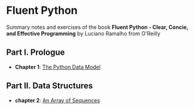 # Fluent Python

Summary notes and exercises of the book **Fluent Python - Clear, Concie, and Effective Programming** by Luciano Ramalho from O'Reilly 

## **Part I. Prologue**
  * **Chapter 1**: [The Python Data Model](https://github.com/rcolomina/fluent-python/blob/main/chapter-1/README.md)
## **Part II. Data Structures**
  * **chapter 2**: [An Array of Sequences]() 
